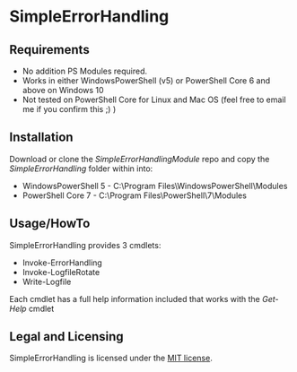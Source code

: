 # SimpleErrorHandling

## Requirements

  + No addition PS Modules required.
  + Works in either WindowsPowerShell (v5) or PowerShell Core 6 and above on Windows 10
  + Not tested on PowerShell Core for Linux and Mac OS (feel free to email me if you confirm this ;) )

## Installation

Download or clone the *SimpleErrorHandlingModule* repo and copy the *SimpleErrorHandling* folder within into:
  * WindowsPowerShell 5 - C:\Program Files\WindowsPowerShell\Modules
  * PowerShell Core 7 - C:\Program Files\PowerShell\7\Modules
  
## Usage/HowTo

SimpleErrorHandling provides 3 cmdlets:

  + Invoke-ErrorHandling
  + Invoke-LogfileRotate
  + Write-Logfile

Each cmdlet has a full help information included that works with the *Get-Help* cmdlet

## Legal and Licensing

SimpleErrorHandling is licensed under the [MIT license](https://github.com/Atomic-Spoon/SimpleErrorHandlingModule/blob/main/LICENSE.txt).

